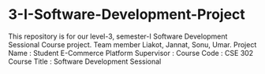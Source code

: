 # 3-I-Software-Development-Project
This repository is for our level-3, semester-I Software Development Sessional Course project. Team member Liakot, Jannat, Sonu, Umar.
Project Name : Student E-Commerce Platform
Supervisor : 
Course Code : CSE 302
Course Title : Software Development Sessional
